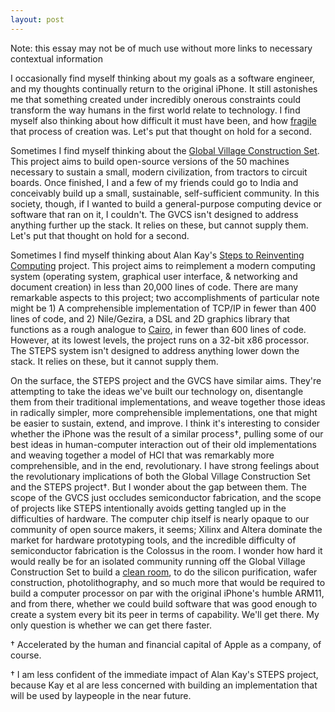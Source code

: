 ```yaml
---
layout: post
---
```

Note: this essay may not be of much use without more links to necessary contextual information

I occasionally find myself thinking about my goals as a software engineer, and my thoughts continually return to the original iPhone. It still astonishes me that something created under incredibly onerous constraints could  transform the way humans in the first world relate to technology. I find myself also thinking about how difficult it must have been, and how [fragile](http://www.nytimes.com/2013/10/06/magazine/and-then-steve-said-let-there-be-an-iphone.html) that process of creation was. Let's put that thought on hold for a second.

Sometimes I find myself thinking about the [Global Village Construction Set](http://opensourceecology.org/wiki/GVCS). This project aims to build open-source versions of the 50 machines necessary to sustain a small, modern civilization, from tractors to circuit boards. Once finished, I and a few of my friends could go to India and conceivably build up a small, sustainable, self-sufficient community. In this society, though, if I wanted to build a general-purpose computing device or software that ran on it, I couldn't. The GVCS isn't designed to address anything further up the stack. It relies on these, but cannot supply them. Let's put that thought on hold for a second. 

Sometimes I find myself thinking about Alan Kay's [Steps to Reinventing Computing](http://www.vpri.org/html/work/ifnct.htm) project. This project aims to reimplement a modern computing system (operating system, graphical user interface, & networking and document creation) in less than 20,000 lines of code. There are many remarkable aspects to this project; two accomplishments of particular note might be 1) A comprehensible implementation of TCP/IP in fewer than 400 lines of code, and 2) Nile/Gezira, a DSL and 2D graphics library that functions as a rough analogue to [Cairo](http://en.wikipedia.org/wiki/Cairo_(graphics)), in fewer than 600 lines of code. However, at its lowest levels, the project runs on a 32-bit x86 processor. The STEPS system isn't designed to address anything lower down the stack. It relies on these, but it cannot supply them.

On the surface, the STEPS project and the GVCS have similar aims. They're attempting to take the ideas we've built our technology on, disentangle them from their traditional implementations, and weave together those ideas in radically simpler, more comprehensible implementations, one that might be easier to sustain, extend, and improve. I think it's interesting to consider whether the iPhone was the result of a similar process†, pulling some of our best ideas in human-computer interaction out of their old implementations and weaving together a model of HCI that was remarkably more comprehensible, and in the end, revolutionary. I have strong feelings about the revolutionary implications of both the Global Village Construction Set and the STEPS project†. But I wonder about the gap between them. The scope of the GVCS just occludes semiconductor fabrication, and the scope of projects like STEPS intentionally avoids getting tangled up in the difficulties of hardware. The computer chip itself is nearly opaque to our community of open source makers, it seems; Xilinx and Altera dominate the market for hardware prototyping tools, and the incredible difficulty of semiconductor fabrication is the Colossus in the room. I wonder how hard it would really be for an isolated community running off the Global Village Construction Set to build a [clean room](http://en.wikipedia.org/wiki/Cleanroom), to do the silicon purification, wafer construction, photolithography, and so much more that would be required to build a computer processor on par with the original iPhone's humble ARM11, and from there, whether we could build software that was good enough to create a system every bit its peer in terms of capability. We'll get there. My only question is whether we can get there faster.  

† Accelerated by the human and financial capital of Apple as a company, of course.

† I am less confident of the immediate impact of Alan Kay's STEPS project, because Kay et al are less concerned with building an implementation that will be used by laypeople in the near future.